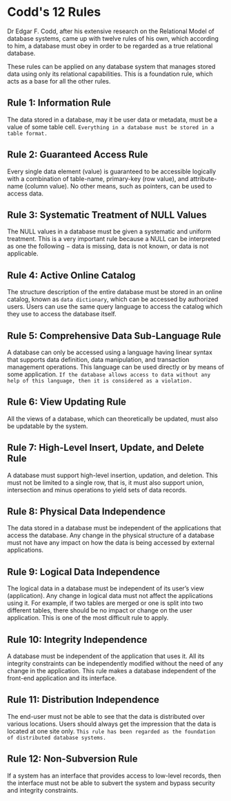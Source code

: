 # Codd's 12 Rules

Dr Edgar F. Codd, after his extensive research on the Relational Model of database systems, came up with twelve rules of his own, which according to him, a database must obey in order to be regarded as a true relational database.

These rules can be applied on any database system that manages stored data using only its relational capabilities. This is a foundation rule, which acts as a base for all the other rules.

## Rule 1: Information Rule

The data stored in a database, may it be user data or metadata, must be a value of some table cell. `Everything in a database must be stored in a table format.`

## Rule 2: Guaranteed Access Rule

Every single data element (value) is guaranteed to be accessible logically with a combination of table-name, primary-key (row value), and attribute-name (column value). No other means, such as pointers, can be used to access data.

## Rule 3: Systematic Treatment of NULL Values

The NULL values in a database must be given a systematic and uniform treatment. This is a very important rule because a NULL can be interpreted as one the following − data is missing, data is not known, or data is not applicable.

## Rule 4: Active Online Catalog

The structure description of the entire database must be stored in an online catalog, known as `data dictionary`, which can be accessed by authorized users. Users can use the same query language to access the catalog which they use to access the database itself.

## Rule 5: Comprehensive Data Sub-Language Rule

A database can only be accessed using a language having linear syntax that supports data definition, data manipulation, and transaction management operations. This language can be used directly or by means of some application. `If the database allows access to data without any help of this language, then it is considered as a violation.`

## Rule 6: View Updating Rule

All the views of a database, which can theoretically be updated, must also be updatable by the system.

## Rule 7: High-Level Insert, Update, and Delete Rule

A database must support high-level insertion, updation, and deletion. This must not be limited to a single row, that is, it must also support union, intersection and minus operations to yield sets of data records.

## Rule 8: Physical Data Independence

The data stored in a database must be independent of the applications that access the database. Any change in the physical structure of a database must not have any impact on how the data is being accessed by external applications.

## Rule 9: Logical Data Independence

The logical data in a database must be independent of its user’s view (application). Any change in logical data must not affect the applications using it. For example, if two tables are merged or one is split into two different tables, there should be no impact or change on the user application. This is one of the most difficult rule to apply.

## Rule 10: Integrity Independence

A database must be independent of the application that uses it. All its integrity constraints can be independently modified without the need of any change in the application. This rule makes a database independent of the front-end application and its interface.

## Rule 11: Distribution Independence

The end-user must not be able to see that the data is distributed over various locations. Users should always get the impression that the data is located at one site only. `This rule has been regarded as the foundation of distributed database systems.`

## Rule 12: Non-Subversion Rule

If a system has an interface that provides access to low-level records, then the interface must not be able to subvert the system and bypass security and integrity constraints.